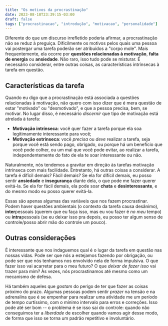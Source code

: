 ```yaml
---
title: "Os motivos da procrastinação"
date: 2023-08-18T23:39:15-03:00
draft: false 
tags: ["procrastinacao", "introdução", "motivacao", "personalidade"]
---
```


Diferente do que um discurso irrefletido poderia afirmar, a procrastinação não se reduz à preguiça. Dificilmente os motivos pelos quais uma pessoa vai postergar uma tarefa poderão ser atribuídos a "corpo mole". Mais frequentemente, ela ocorre por **questões relacionadas à motivação**, **falta de energia** ou **ansiedade**. Não raro, isso tudo pode se misturar. É necessário considerar, entre outras coisas, as características intrínsecas à tarefa em questão.

## Características da tarefa

Quando eu digo que a procrastinação está associada a questões relacionadas à motivação, não quero com isso dizer que é mera questão de estar "motivado" ou "desmotivado", e que a pessoa precisa, bem, se motivar. No lugar disso, é necessário _discernir_ que tipo de motivação está atrelada à tarefa:

- **Motivação intrínseca**: você quer fazer a tarefa porque ela soa legitimamente interessante para você;
- **Motivação extrínseca**: você _precisa_ ou _deve_ realizar a tarefa, seja porque você está sendo pago, obrigado, ou porque há um benefício que você pode colher, ou um mal que você pode evitar, ao realizar a tarefa, independentemente do fato de ela te soar interessante ou não.

Naturalmente, nós tendemos a gravitar em direção às tarefas motivação intrínseca com mais facilidade. Entretanto, há outras coisas a considerar. A tarefa é difícil demais? Fácil demais? Se ela for difícil demais, eu posso sentir **ansiedade** e **insegurança** diante dela, o que pode me fazer querer evitá-la. Se ela for fácil demais, ela pode soar **chata** e **desinteressante**, e do mesmo modo eu posso querer evitá-la.

Essas são apenas algumas das variáveis que nos fazem procrastinar. Podem haver questões ambientais (o contexto da tarefa causa desânimo), **inter**pessoais (querem que eu faça isso, mas eu vou fazer é _no meu_ tempo) ou **intra**pessoais (se eu deixar isso pra depois, eu posso ter algum senso de controle/posso abrir mão do controle um pouco).

## Outras considerações

É interessante que nos indaguemos qual é o lugar da tarefa em questão nas nossas vidas. Pode ser que nós a estejamos fazendo por obrigação, ou pode ser que nós tenhamos nos envolvido nela de forma impulsiva. O que fazer isso vai acarretar para o meu futuro? O que _deixar de fazer isso_ vai trazer para mim? Às vezes, nós procrastinamos até mesmo como um mecanismo de defesa.

Há também aqueles que _gostam_ do perigo de ter que fazer as coisas próximo do prazo. Algumas pessoas podem sentir _prazer_ na tensão e na adrenalina que é se empenhar para realizar uma atividade me um período de tempo curtíssimo, com o mínimo intervalo para erros e correções. Isso pode até ser bom -- o problema é se isso sai do controle: quando não conseguimos ter a _liberdade_ de escolher quando vamos agir desse modo, de forma que isso se torna um padrão repetitivo e involuntário.
